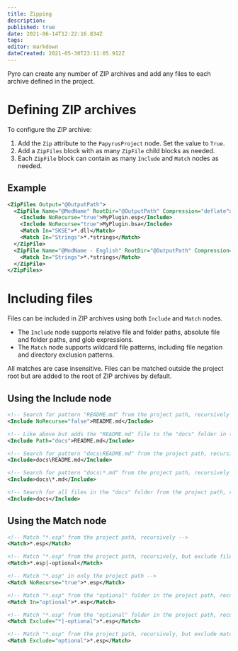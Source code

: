 ```yaml
---
title: Zipping
description: 
published: true
date: 2021-06-14T12:22:16.834Z
tags: 
editor: markdown
dateCreated: 2021-05-30T23:11:05.912Z
---
```


Pyro can create any number of ZIP archives and add any files to each archive defined in the project.


# Defining ZIP archives

To configure the ZIP archive:

1. Add the `Zip` attribute to the `PapyrusProject` node. Set the value to `True`.
2. Add a `ZipFiles` block with as many `ZipFile` child blocks as needed.
3. Each `ZipFile` block can contain as many `Include` and `Match` nodes as needed.


## Example

```xml
<ZipFiles Output="@OutputPath">
  <ZipFile Name="@ModName" RootDir="@OutputPath" Compression="deflate">
    <Include NoRecurse="true">MyPlugin.esp</Include>
    <Include NoRecurse="true">MyPlugin.bsa</Include>
    <Match In="SKSE">*.dll</Match>
    <Match In="Strings">*.*strings</Match>
  </ZipFile>
  <ZipFile Name="@ModName - English" RootDir="@OutputPath" Compression="deflate">
    <Match In="Strings">*.*strings</Match>
  </ZipFile>
</ZipFiles>
```


# Including files

Files can be included in ZIP archives using both `Include` and `Match` nodes.

- The `Include` node supports relative file and folder paths, absolute file and folder paths, and glob expressions.
- The `Match` node supports wildcard file patterns, including file negation and directory exclusion patterns.

All matches are case insensitive. Files can be matched outside the project root but are added to the root of ZIP archives by default.


## Using the Include node

```xml
<!-- Search for pattern "README.md" from the project path, recursively if not found in the project root -->
<Include NoRecurse="false">README.md</Include>

<!-- Like above but adds the "README.md" file to the "docs" folder in the ZIP archive -->
<Include Path="docs">README.md</Include>

<!-- Search for pattern "docs\README.md" from the project path, recursively if not found from the project root -->
<Include>docs\README.md</Include>

<!-- Search for pattern "docs\*.md" from the project path, recursively -->
<Include>docs\*.md</Include>

<!-- Search for all files in the "docs" folder from the project path, recursively -->
<Include>docs</Include>
```


## Using the Match node

```xml
<!-- Match "*.esp" from the project path, recursively -->
<Match>*.esp</Match>

<!-- Match "*.esp" from the project path, recursively, but exclude file matches starting with "optional" -->
<Match>*.esp|-optional</Match>

<!-- Match "*.esp" in only the project path -->
<Match NoRecurse="true">*.esp</Match>

<!-- Match "*.esp" from the "optional" folder in the project path, recursively -->
<Match In="optional">*.esp</Match>

<!-- Match "*.esp" from the "optional" folder in the project path, recursively -->
<Match Exclude="*|-optional">*.esp</Match>

<!-- Match "*.esp" from the project path, recursively, but exclude matches in the "optional" folder -->
<Match Exclude="optional">*.esp</Match>
```